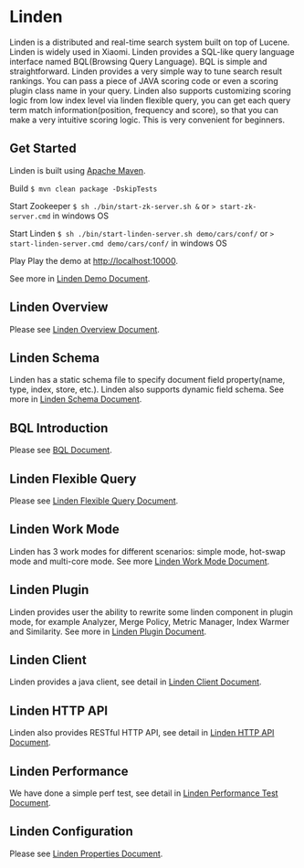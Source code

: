 # Linden

Linden is a distributed and real-time search system built on top of Lucene. Linden is widely used in Xiaomi. Linden provides a SQL-like query language interface named BQL(Browsing Query Language). BQL is simple and straightforward. Linden provides a very simple way to tune search result rankings. You can pass a piece of JAVA scoring code or even a scoring plugin class name in your query. Linden also supports customizing scoring logic from low index level via linden flexible query, you can get each query term match information(position, frequency and score), so that you can make a very intuitive scoring logic. This is very convenient for beginners.

## Get Started 

Linden is built using [Apache Maven](http://maven.apache.org/).

Build
    `$ mvn clean package -DskipTests`

Start Zookeeper
    `$ sh ./bin/start-zk-server.sh &`  or `> start-zk-server.cmd`  in windows OS

Start Linden
    `$ sh ./bin/start-linden-server.sh demo/cars/conf/`  or `> start-linden-server.cmd demo/cars/conf/`  in windows OS

Play 
    Play the demo at [http://localhost:10000](http://localhost:10000).

See more in [Linden Demo Document](docs/LindenDemo.md).

## Linden Overview

Please see [Linden Overview Document](docs/LindenOverview.md).

## Linden Schema

Linden has a static schema file to specify document field property(name, type, index, store, etc.). Linden also supports dynamic field schema. See more in [Linden Schema Document](docs/LindenSchema.md).

## BQL Introduction

Please see [BQL Document](docs/BQL.md).

## Linden Flexible Query

Please see [Linden Flexible Query Document](docs/LindenFlexibleQuery.md).

## Linden Work Mode

Linden has 3 work modes for different scenarios: simple mode, hot-swap mode and multi-core mode. See more [Linden Work Mode Document](docs/LindenWorkMode.md).

## Linden Plugin

Linden provides user the ability to rewrite some linden component in plugin mode, for example Analyzer, Merge Policy, Metric Manager, Index Warmer and Similarity. See more in [Linden Plugin Document](docs/LindenPlugin.md).

## Linden Client

Linden provides a java client, see detail in [Linden Client Document](docs/LindenClient.md).

## Linden HTTP API

Linden also provides RESTful HTTP API, see detail in [Linden HTTP API Document](docs/LindenHTTPAPI.md).

## Linden Performance

We have done a simple perf test, see detail in [Linden Performance Test Document](docs/LindenPerformanceTest.md).

## Linden Configuration

Please see [Linden Properties Document](docs/LindenProperties.md).
